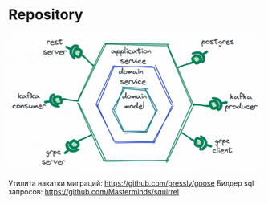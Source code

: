 # Repository

![image](./src/clean-architecture.png)

Утилита накатки миграций: https://github.com/pressly/goose
Билдер sql запросов: https://github.com/Masterminds/squirrel
